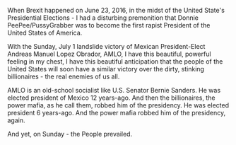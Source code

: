 When Brexit happened on June 23, 2016, in the midst of the United State's Presidential Elections - I had a disturbing premonition that Donnie PeePee/PussyGrabber was to become the first rapist President of the United States of America. 

With the Sunday, July 1 landslide victory of Mexican President-Elect Andreas Manuel Lopez Obrador, AMLO, I have this beautiful, powerful feeling in my chest, I have this beautiful anticipation that the people of the United States will soon have a similar victory over the dirty, stinking billionaires - the real enemies of us all.

AMLO is an old-school socialist like U.S. Senator Bernie Sanders. He was elected president of Mexico 12 years-ago. And then the billionaires, the power mafia, as he call them, robbed him of the presidency. He was elected president 6 years-ago. And the power mafia robbed him of the presidency, again.

And yet, on Sunday - the People prevailed.



